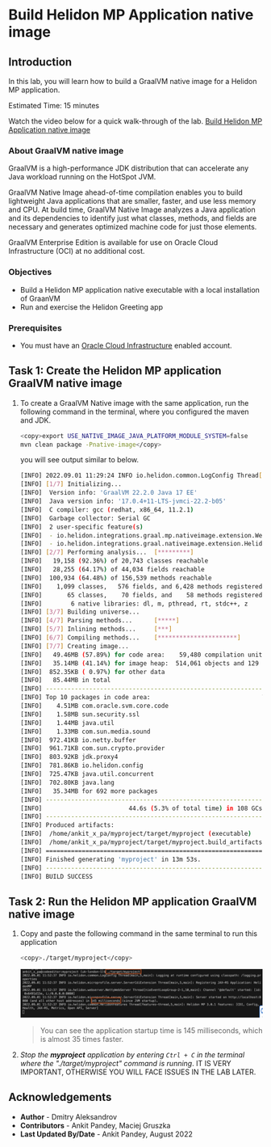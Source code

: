 # Build Helidon MP Application native image

## Introduction

In this lab, you will learn how to build a GraalVM native image for a Helidon MP application.

Estimated Time: 15 minutes

Watch the video below for a quick walk-through of the lab.
[Build Helidon MP Application native image](videohub:1_0hftfgfy)

### About GraalVM native image

GraalVM is a high-performance JDK distribution that can accelerate any Java workload running on the HotSpot JVM.

GraalVM Native Image ahead-of-time compilation enables you to build lightweight Java applications that are smaller, faster, and use less memory and CPU. At build time, GraalVM Native Image analyzes a Java application and its dependencies to identify just what classes, methods, and fields are necessary and generates optimized machine code for just those elements.

GraalVM Enterprise Edition is available for use on Oracle Cloud Infrastructure (OCI) at no additional cost.

### Objectives

* Build a Helidon MP application native executable with a local installation of GraanVM
* Run and exercise the Helidon Greeting app

### Prerequisites

* You must have an [Oracle Cloud Infrastructure](https://cloud.oracle.com/en_US/cloud-infrastructure) enabled account.


## Task 1: Create the Helidon MP application GraalVM native image

1. To create a GraalVM Native image with the same application, run the following command in the terminal, where you configured the maven and JDK.
    ```bash
    <copy>export USE_NATIVE_IMAGE_JAVA_PLATFORM_MODULE_SYSTEM=false
    mvn clean package -Pnative-image</copy>
    ```

    you will see output similar to below.
    ```bash
    [INFO] 2022.09.01 11:29:24 INFO io.helidon.common.LogConfig Thread[main,5,main]: Logging at initialization configured using classpath: /logging.properties
    [INFO] [1/7] Initializing...                                                                                   (20.7s @ 0.20GB)
    [INFO]  Version info: 'GraalVM 22.2.0 Java 17 EE'
    [INFO]  Java version info: '17.0.4+11-LTS-jvmci-22.2-b05'
    [INFO]  C compiler: gcc (redhat, x86_64, 11.2.1)
    [INFO]  Garbage collector: Serial GC
    [INFO]  2 user-specific feature(s)
    [INFO]  - io.helidon.integrations.graal.mp.nativeimage.extension.WeldFeature
    [INFO]  - io.helidon.integrations.graal.nativeimage.extension.HelidonReflectionFeature
    [INFO] [2/7] Performing analysis...  [*********]                                                              (210.2s @ 1.98GB)
    [INFO]   19,158 (92.36%) of 20,743 classes reachable
    [INFO]   28,255 (64.17%) of 44,034 fields reachable
    [INFO]  100,934 (64.48%) of 156,539 methods reachable
    [INFO]    1,099 classes,   576 fields, and 6,428 methods registered for reflection
    [INFO]       65 classes,    70 fields, and    58 methods registered for JNI access
    [INFO]        6 native libraries: dl, m, pthread, rt, stdc++, z
    [INFO] [3/7] Building universe...                                                                              (25.4s @ 3.11GB)
    [INFO] [4/7] Parsing methods...      [*****]                                                                   (25.2s @ 2.02GB)
    [INFO] [5/7] Inlining methods...     [***]                                                                     (11.1s @ 2.64GB)
    [INFO] [6/7] Compiling methods...    [**********************]                                                 (505.2s @ 2.61GB)
    [INFO] [7/7] Creating image...                                                                                 (17.8s @ 3.74GB)
    [INFO]   49.46MB (57.89%) for code area:    59,480 compilation units
    [INFO]   35.14MB (41.14%) for image heap:  514,061 objects and 129 resources
    [INFO]  852.35KB ( 0.97%) for other data
    [INFO]   85.44MB in total
    [INFO] ------------------------------------------------------------------------------------------------------------------------
    [INFO] Top 10 packages in code area:                               Top 10 object types in image heap:
    [INFO]    4.51MB com.oracle.svm.core.code                            10.17MB byte[] for code metadata
    [INFO]    1.58MB sun.security.ssl                                     4.23MB byte[] for java.lang.String
    [INFO]    1.44MB java.util                                            3.53MB java.lang.Class
    [INFO]    1.33MB com.sun.media.sound                                  3.22MB java.lang.String
    [INFO]  972.41KB io.netty.buffer                                      2.92MB byte[] for general heap data
    [INFO]  961.71KB com.sun.crypto.provider                              1.22MB byte[] for reflection metadata
    [INFO]  803.92KB jdk.proxy4                                           1.03MB byte[] for embedded resources
    [INFO]  781.86KB io.helidon.config                                  898.03KB com.oracle.svm.core.hub.DynamicHubCompanion
    [INFO]  725.47KB java.util.concurrent                               591.34KB java.util.HashMap$Node
    [INFO]  702.80KB java.lang                                          546.16KB c.o.svm.core.hub.DynamicHub$ReflectionMetadata
    [INFO]   35.34MB for 692 more packages                                6.23MB for 4555 more object types
    [INFO] ------------------------------------------------------------------------------------------------------------------------
    [INFO]                        44.6s (5.3% of total time) in 108 GCs | Peak RSS: 5.22GB | CPU load: 1.69
    [INFO] ------------------------------------------------------------------------------------------------------------------------
    [INFO] Produced artifacts:
    [INFO]  /home/ankit_x_pa/myproject/target/myproject (executable)
    [INFO]  /home/ankit_x_pa/myproject/target/myproject.build_artifacts.txt (txt)
    [INFO] ========================================================================================================================
    [INFO] Finished generating 'myproject' in 13m 53s.
    [INFO] ------------------------------------------------------------------------
    [INFO] BUILD SUCCESS

    ```

## Task 2: Run the Helidon MP application GraalVM native image

1. Copy and paste the following command in the same terminal to run this application
    ```bash
    <copy>./target/myproject</copy>
    ```
    ![run native-image](images/run-native.png)
    > You can see the application startup time is 145 milliseconds, which is almost 35 times faster.


2. *Stop the **myproject** application by entering `Ctrl + C` in the terminal where the "./target/myproject" command is running*. IT IS VERY IMPORTANT, OTHERWISE YOU WILL FACE ISSUES IN THE LAB LATER.



## Acknowledgements

* **Author** -  Dmitry Aleksandrov
* **Contributors** - Ankit Pandey, Maciej Gruszka
* **Last Updated By/Date** - Ankit Pandey, August 2022
